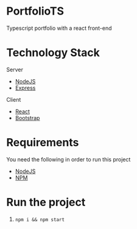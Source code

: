 # PortfolioTS
Typescript portfolio with a react front-end

# Technology Stack
 Server
 - [NodeJS](https://nodejs.org/en/)
 - [Express](https://www.npmjs.com/package/express)

Client
 - [React](https://reactjs.org/)
 - [Bootstrap](https://getbootstrap.com/)

# Requirements
You need the following in order to run this project
 - [NodeJS](https://nodejs.org/en/)
 - [NPM](https://www.npmjs.com/)

# Run the project
 1. `npm i && npm start`